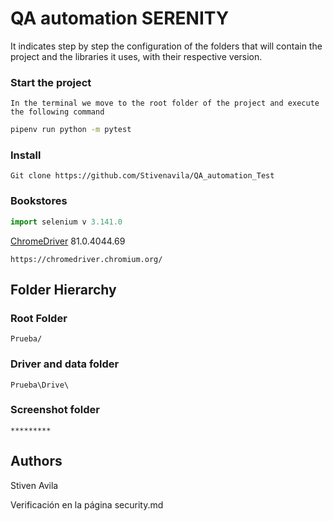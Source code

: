 # QA automation SERENITY

It indicates step by step the configuration of the folders that will contain the 
project and the libraries it uses, with their respective version.

### Start the project
```
In the terminal we move to the root folder of the project and execute the following command
```
```bash
pipenv run python -m pytest
```
### Install
```
Git clone https://github.com/Stivenavila/QA_automation_Test
```
### Bookstores
```python
import selenium v 3.141.0
```
[ChromeDriver](https://chromedriver.chromium.org/) 81.0.4044.69
```
https://chromedriver.chromium.org/
```
## Folder Hierarchy 
### Root Folder 
```
Prueba/
```
### Driver and data folder
```
Prueba\Drive\
```
### Screenshot folder
```
*********
```
## Authors
Stiven Avila

Verificación en la página security.md
